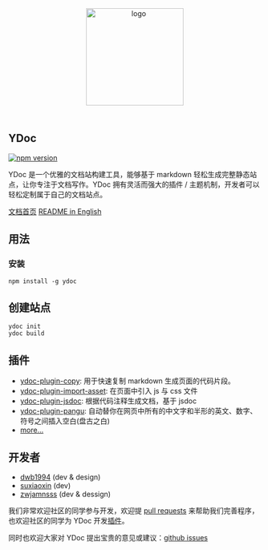 
<div style="text-align: center; padding: 24px;">
  <img src="https://ws1.sinaimg.cn/large/006FkmqZly1fpswv9gzalj305e05ft98.jpg" width="194" alt="logo" srcSet="https://ws1.sinaimg.cn/large/006FkmqZly1fpswvk5qsyj30as0au75x.jpg 2x" />
</div>

## YDoc

[![npm version](https://badge.fury.io/js/ydoc.svg)](https://badge.fury.io/js/ydoc)

YDoc 是一个优雅的文档站构建工具，能够基于 markdown 轻松生成完整静态站点，让你专注于文档写作。YDoc 拥有灵活而强大的插件 / 主题机制，开发者可以轻松定制属于自己的文档站点。

[文档首页](https://ydoc.ymfe.org/)
[README in English](https://github.com/YMFE/ydoc/blob/master/README-en.md)

## 用法

### 安装
```
npm install -g ydoc
```

## 创建站点
```
ydoc init
ydoc build
```

## 插件

- [ydoc-plugin-copy](https://www.npmjs.com/package/ydoc-plugin-copy): 用于快速复制 markdown 生成页面的代码片段。
- [ydoc-plugin-import-asset](https://www.npmjs.com/package/ydoc-plugin-import-asset): 在页面中引入 js 与 css 文件
- [ydoc-plugin-jsdoc](https://www.npmjs.com/package/ydoc-plugin-jsdoc): 根据代码注释生成文档，基于 jsdoc
- [ydoc-plugin-pangu](https://www.npmjs.com/package/ydoc-plugin-pangu): 自动替你在网页中所有的中文字和半形的英文、数字、符号之间插入空白(盘古之白)
- [more... ](https://ydoc.ymfe.org/plugin/index.html)

## 开发者

- [dwb1994](https://github.com/dwb1994) (dev & design)
- [suxiaoxin](https://github.com/suxiaoxin) (dev)
- [zwjamnsss](https://github.com/amnsss) (dev & dessign)

我们非常欢迎社区的同学参与开发，欢迎提 [pull requests](https://github.com/YMFE/ydoc/pulls) 来帮助我们完善程序，也欢迎社区的同学为 YDoc 开发[插件](https://ydoc.ymfe.org/plugin/index.html)。

同时也欢迎大家对 YDoc 提出宝贵的意见或建议：[github issues](https://github.com/YMFE/ydoc/issues)